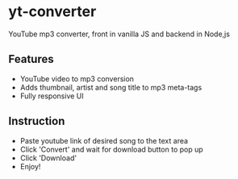 # yt-converter
YouTube mp3 converter, front in vanilla JS and backend in Node,js

## Features
- YouTube video to mp3 conversion
- Adds thumbnail, artist and song title to mp3 meta-tags
- Fully responsive UI

## Instruction
- Paste youtube link of desired song to the text area  
- Click 'Convert' and wait for download button to pop up  
- Click 'Download'  
- Enjoy!  
